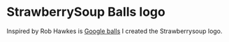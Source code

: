# StrawberrySoup Balls logo
Inspired by Rob Hawkes is [Google balls](https://github.com/robhawkes/google-bouncing-balls) I created the Strawberrysoup logo.

